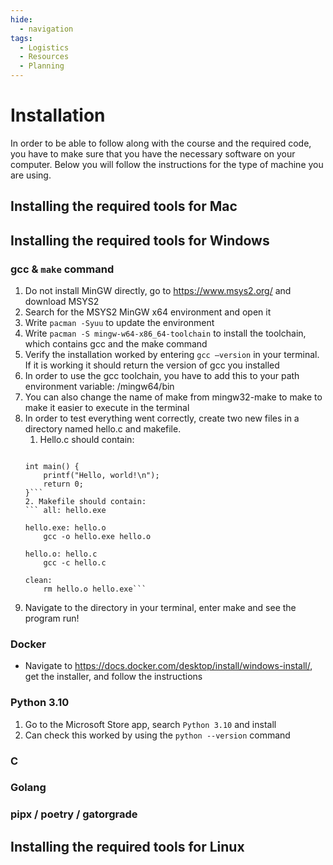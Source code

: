 ```yaml
---
hide:
  - navigation
tags:
  - Logistics
  - Resources
  - Planning
---
```


# Installation

In order to be able to follow along with the course and the required code, you have to make
sure that you have the necessary software on your computer. Below you will follow the
instructions for the type of machine you are using.

## Installing the required tools for Mac

## Installing the required tools for Windows

### gcc & ```make``` command

1. Do not install MinGW directly, go to https://www.msys2.org/ and download MSYS2
2. Search for the MSYS2 MinGW x64 environment and open it
3. Write ```pacman -Syuu``` to update the environment
4. Write ```pacman -S mingw-w64-x86_64-toolchain``` to install the toolchain, which contains gcc and the make command
5. Verify the installation worked by entering ```gcc —version``` in your terminal. If it is working it should return the version of gcc you installed
6. In order to use the gcc toolchain, you have to add this to your path environment variable: <MSYS2 location>/mingw64/bin
7. You can also change the name of make from mingw32-make to make to make it easier to execute in the terminal
8. In order to test everything went correctly, create two new files in a directory named hello.c and makefile.
    1. Hello.c should contain:
      ``` #include <stdio.h>
 
      int main() {
          printf("Hello, world!\n");
          return 0;
      }```
    2. Makefile should contain:
      ``` all: hello.exe

      hello.exe: hello.o
          gcc -o hello.exe hello.o

      hello.o: hello.c
          gcc -c hello.c
          
      clean:
          rm hello.o hello.exe```
9. Navigate to the directory in your terminal, enter make and see the program run!

### Docker
- Navigate to https://docs.docker.com/desktop/install/windows-install/, get the installer, and follow the instructions

### Python 3.10
1. Go to the Microsoft Store app, search ```Python 3.10``` and install
2. Can check this worked by using the ```python --version``` command

### C

### Golang

### pipx / poetry / gatorgrade

## Installing the required tools for Linux

